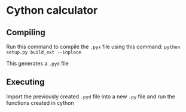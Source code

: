 # Cython calculator
## Compiling
Run this command to compile the ```.pyx``` file using this command: ```python setup.py build_ext --inplace```

This generates a ```.pyd``` file

## Executing
Import the previously created ```.pyd``` file into a new ```.py``` file and run the functions created in cython